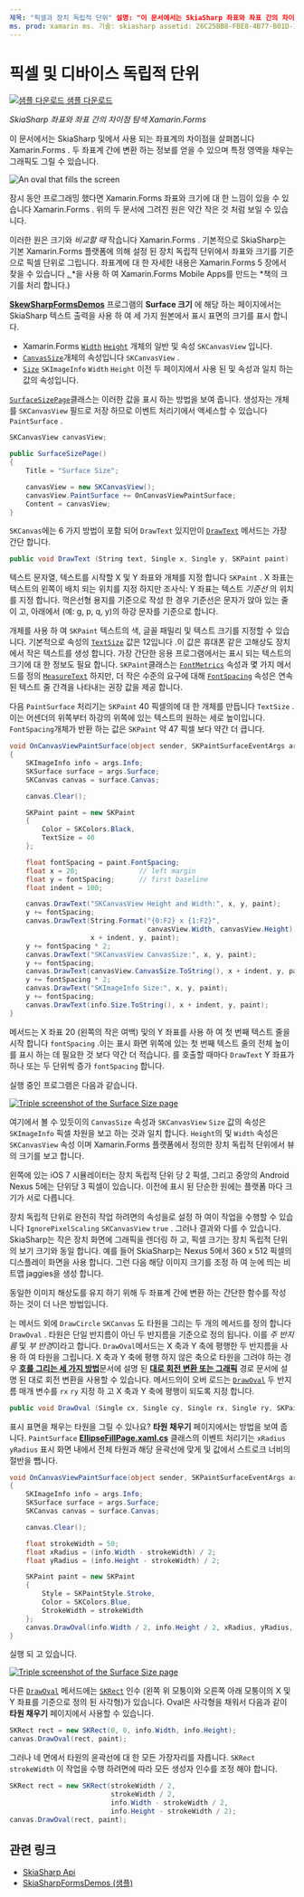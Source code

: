 ```yaml
---
제목: "픽셀과 장치 독립적 단위" 설명: "이 문서에서는 SkiaSharp 좌표와 좌표 간의 차이점을 알아보고 Xamarin.Forms 샘플 코드를 사용 하 여이를 보여 줍니다."
ms. prod: xamarin ms. 기술: skiasharp assetid: 26C25BB8-FBE8-4B77-B01D-16A163A16890 author: davidbritch: dabritch: 02/09/2017:: [ Xamarin.Forms , Xamarin.Essentials ]
---
```


# <a name="pixels-and-device-independent-units"></a>픽셀 및 디바이스 독립적 단위

[![샘플 다운로드](~/media/shared/download.png) 샘플 다운로드](https://docs.microsoft.com/samples/xamarin/xamarin-forms-samples/skiasharpforms-demos)

_SkiaSharp 좌표와 좌표 간의 차이점 탐색 Xamarin.Forms_

이 문서에서는 SkiaSharp 및에서 사용 되는 좌표계의 차이점을 살펴봅니다 Xamarin.Forms . 두 좌표계 간에 변환 하는 정보를 얻을 수 있으며 특정 영역을 채우는 그래픽도 그릴 수 있습니다.

![](pixels-images/screenfillexample.png "An oval that fills the screen")

잠시 동안 프로그래밍 했다면 Xamarin.Forms 좌표와 크기에 대 한 느낌이 있을 수 있습니다 Xamarin.Forms . 위의 두 문서에 그려진 원은 약간 작은 것 처럼 보일 수 있습니다.

이러한 원은 크기와 *비교할 때* 작습니다 Xamarin.Forms . 기본적으로 SkiaSharp는 기본 Xamarin.Forms 플랫폼에 의해 설정 된 장치 독립적 단위에서 좌표와 크기를 기준으로 픽셀 단위로 그립니다. 좌표계에 대 한 자세한 내용은 Xamarin.Forms 5 장에서 찾을 수 있습니다 [. ](~/xamarin-forms/creating-mobile-apps-xamarin-forms/summaries/chapter05.md) *을 사용 하 여 Xamarin.Forms Mobile Apps를 만드는 *책의 크기를 처리 합니다.)

[**SkewSharpFormsDemos**](https://docs.microsoft.com/samples/xamarin/xamarin-forms-samples/skiasharpforms-demos) 프로그램의 **Surface 크기** 에 해당 하는 페이지에서는 SkiaSharp 텍스트 출력을 사용 하 여 세 가지 원본에서 표시 표면의 크기를 표시 합니다.

- Xamarin.Forms [`Width`](xref:Xamarin.Forms.VisualElement.Width) [`Height`](xref:Xamarin.Forms.VisualElement.Height) 개체의 일반 및 속성 `SKCanvasView` 입니다.
- [`CanvasSize`](xref:SkiaSharp.Views.Forms.SKCanvasView.CanvasSize)개체의 속성입니다 `SKCanvasView` .
- [`Size`](xref:SkiaSharp.SKImageInfo.Size) `SKImageInfo` `Width` `Height` 이전 두 페이지에서 사용 된 및 속성과 일치 하는 값의 속성입니다.

[`SurfaceSizePage`](https://github.com/xamarin/xamarin-forms-samples/blob/master/SkiaSharpForms/Demos/Demos/SkiaSharpFormsDemos/Basics/SurfaceSizePage.cs)클래스는 이러한 값을 표시 하는 방법을 보여 줍니다. 생성자는 개체를 `SKCanvasView` 필드로 저장 하므로 이벤트 처리기에서 액세스할 수 있습니다 `PaintSurface` .

```csharp
SKCanvasView canvasView;

public SurfaceSizePage()
{
    Title = "Surface Size";

    canvasView = new SKCanvasView();
    canvasView.PaintSurface += OnCanvasViewPaintSurface;
    Content = canvasView;
}
```

`SKCanvas`에는 6 가지 방법이 포함 되어 `DrawText` 있지만이 [`DrawText`](xref:SkiaSharp.SKCanvas.DrawText(System.String,System.Single,System.Single,SkiaSharp.SKPaint)) 메서드는 가장 간단 합니다.

```csharp
public void DrawText (String text, Single x, Single y, SKPaint paint)
```

텍스트 문자열, 텍스트를 시작할 X 및 Y 좌표와 개체를 지정 합니다 `SKPaint` . X 좌표는 텍스트의 왼쪽이 배치 되는 위치를 지정 하지만 조사식: Y 좌표는 텍스트 *기준선* 의 위치를 지정 합니다. 꺽은선형 용지를 기준으로 작성 한 경우 기준선은 문자가 앉아 있는 줄이 고, 아래에서 (예: g, p, q, y)의 하강 문자를 기준으로 합니다.

개체를 사용 하 여 `SKPaint` 텍스트의 색, 글꼴 패밀리 및 텍스트 크기를 지정할 수 있습니다. 기본적으로 속성의 [`TextSize`](xref:SkiaSharp.SKPaint.TextSize) 값은 12입니다 .이 값은 휴대폰 같은 고해상도 장치에서 작은 텍스트를 생성 합니다. 가장 간단한 응용 프로그램에서는 표시 되는 텍스트의 크기에 대 한 정보도 필요 합니다. `SKPaint`클래스는 [`FontMetrics`](xref:SkiaSharp.SKPaint.FontMetrics) 속성과 몇 가지 메서드를 정의 [`MeasureText`](xref:SkiaSharp.SKPaint.MeasureText(System.String)) 하지만, 더 작은 수준의 요구에 대해 [`FontSpacing`](xref:SkiaSharp.SKPaint.FontSpacing) 속성은 연속 된 텍스트 줄 간격을 나타내는 권장 값을 제공 합니다.

다음 `PaintSurface` 처리기는 `SKPaint` 40 픽셀의에 대 한 개체를 만듭니다 `TextSize` .이는 어센더의 위쪽부터 하강의 위쪽에 있는 텍스트의 원하는 세로 높이입니다. `FontSpacing`개체가 반환 하는 값은 `SKPaint` 약 47 픽셀 보다 약간 더 큽니다.

```csharp
void OnCanvasViewPaintSurface(object sender, SKPaintSurfaceEventArgs args)
{
    SKImageInfo info = args.Info;
    SKSurface surface = args.Surface;
    SKCanvas canvas = surface.Canvas;

    canvas.Clear();

    SKPaint paint = new SKPaint
    {
        Color = SKColors.Black,
        TextSize = 40
    };

    float fontSpacing = paint.FontSpacing;
    float x = 20;               // left margin
    float y = fontSpacing;      // first baseline
    float indent = 100;

    canvas.DrawText("SKCanvasView Height and Width:", x, y, paint);
    y += fontSpacing;
    canvas.DrawText(String.Format("{0:F2} x {1:F2}",
                                  canvasView.Width, canvasView.Height),
                    x + indent, y, paint);
    y += fontSpacing * 2;
    canvas.DrawText("SKCanvasView CanvasSize:", x, y, paint);
    y += fontSpacing;
    canvas.DrawText(canvasView.CanvasSize.ToString(), x + indent, y, paint);
    y += fontSpacing * 2;
    canvas.DrawText("SKImageInfo Size:", x, y, paint);
    y += fontSpacing;
    canvas.DrawText(info.Size.ToString(), x + indent, y, paint);
}
```

메서드는 X 좌표 20 (왼쪽의 작은 여백) 및의 Y 좌표를 사용 하 여 첫 번째 텍스트 줄을 시작 합니다 `fontSpacing` .이는 표시 화면 위쪽에 있는 첫 번째 텍스트 줄의 전체 높이를 표시 하는 데 필요한 것 보다 약간 더 적습니다. 를 호출할 때마다 `DrawText` Y 좌표가 하나 또는 두 단위씩 증가 `fontSpacing` 합니다.

실행 중인 프로그램은 다음과 같습니다.

[![](pixels-images/surfacesize-small.png "Triple screenshot of the Surface Size  page")](pixels-images/surfacesize-large.png#lightbox "Triple screenshot of the Surface Size  page")

여기에서 볼 수 있듯이의 `CanvasSize` 속성과 `SKCanvasView` `Size` 값의 속성은 `SKImageInfo` 픽셀 차원을 보고 하는 것과 일치 합니다. `Height`의 및 `Width` 속성은 `SKCanvasView` 속성 이며 Xamarin.Forms 플랫폼에서 정의한 장치 독립적 단위에서 뷰의 크기를 보고 합니다.

왼쪽에 있는 iOS 7 시뮬레이터는 장치 독립적 단위 당 2 픽셀, 그리고 중앙의 Android Nexus 5에는 단위당 3 픽셀이 있습니다. 이전에 표시 된 단순한 원에는 플랫폼 마다 크기가 서로 다릅니다.

장치 독립적 단위로 완전히 작업 하려면의 속성을로 설정 하 여이 작업을 수행할 수 있습니다 `IgnorePixelScaling` `SKCanvasView` `true` . 그러나 결과와 다를 수 있습니다. SkiaSharp는 작은 장치 화면에 그래픽을 렌더링 하 고, 픽셀 크기는 장치 독립적 단위의 보기 크기와 동일 합니다. 예를 들어 SkiaSharp는 Nexus 5에서 360 x 512 픽셀의 디스플레이 화면을 사용 합니다. 그런 다음 해당 이미지 크기를 조정 하 여 눈에 띄는 비트맵 jaggies을 생성 합니다.

동일한 이미지 해상도를 유지 하기 위해 두 좌표계 간에 변환 하는 간단한 함수를 작성 하는 것이 더 나은 방법입니다.

는 메서드 외에 `DrawCircle` `SKCanvas` 도 타원을 그리는 두 개의 메서드를 정의 합니다 `DrawOval` . 타원은 단일 반지름이 아닌 두 반지름을 기준으로 정의 됩니다. 이를 *주 반지름* 및 *부 반경*이라고 합니다. `DrawOval`메서드는 X 축과 Y 축에 평행한 두 반지름을 사용 하 여 타원을 그립니다. X 축과 Y 축에 평행 하지 않은 축으로 타원을 그려야 하는 경우 [**호를 그리는 세 가지 방법**](../curves/arcs.md)문서에 설명 된 [**대로 회전 변환 또는 그래픽**](../transforms/rotate.md) 경로 문서에 설명 된 대로 회전 변환을 사용할 수 있습니다. 메서드의이 오버 로드는 [`DrawOval`](xref:SkiaSharp.SKCanvas.DrawOval(System.Single,System.Single,System.Single,System.Single,SkiaSharp.SKPaint)) 두 반지름 매개 변수를 `rx` `ry` 지정 하 고 X 축과 Y 축에 평행이 되도록 지정 합니다.

```csharp
public void DrawOval (Single cx, Single cy, Single rx, Single ry, SKPaint paint)
```

표시 표면을 채우는 타원을 그릴 수 있나요? **타원 채우기** 페이지에서는 방법을 보여 줍니다. `PaintSurface` [**EllipseFillPage.xaml.cs**](https://github.com/xamarin/xamarin-forms-samples/blob/master/SkiaSharpForms/Demos/Demos/SkiaSharpFormsDemos/Basics/EllipseFillPage.xaml.cs) 클래스의 이벤트 처리기는 `xRadius` `yRadius` 표시 화면 내에서 전체 타원과 해당 윤곽선에 맞게 및 값에서 스트로크 너비의 절반을 뺍니다.

```csharp
void OnCanvasViewPaintSurface(object sender, SKPaintSurfaceEventArgs args)
{
    SKImageInfo info = args.Info;
    SKSurface surface = args.Surface;
    SKCanvas canvas = surface.Canvas;

    canvas.Clear();

    float strokeWidth = 50;
    float xRadius = (info.Width - strokeWidth) / 2;
    float yRadius = (info.Height - strokeWidth) / 2;

    SKPaint paint = new SKPaint
    {
        Style = SKPaintStyle.Stroke,
        Color = SKColors.Blue,
        StrokeWidth = strokeWidth
    };
    canvas.DrawOval(info.Width / 2, info.Height / 2, xRadius, yRadius, paint);
}
```

실행 되 고 있습니다.

[![](pixels-images/ellipsefill-small.png "Triple screenshot of the Surface Size  page")](pixels-images/ellipsefill-large.png#lightbox "Triple screenshot of the Surface Size  page")

다른 [`DrawOval`](xref:SkiaSharp.SKCanvas.DrawOval(SkiaSharp.SKRect,SkiaSharp.SKPaint)) 메서드에는 [`SKRect`](xref:SkiaSharp.SKRect) 인수 (왼쪽 위 모퉁이와 오른쪽 아래 모퉁이의 X 및 Y 좌표를 기준으로 정의 된 사각형)가 있습니다. Oval은 사각형을 채워서 다음과 같이 **타원 채우기** 페이지에서 사용할 수 있습니다.

```csharp
SKRect rect = new SKRect(0, 0, info.Width, info.Height);
canvas.DrawOval(rect, paint);
```

그러나 네 면에서 타원의 윤곽선에 대 한 모든 가장자리를 자릅니다. `SKRect` `strokeWidth` 이 작업을 수행 하려면에 따라 모든 생성자 인수를 조정 해야 합니다.

```csharp
SKRect rect = new SKRect(strokeWidth / 2,
                         strokeWidth / 2,
                         info.Width - strokeWidth / 2,
                         info.Height - strokeWidth / 2);
canvas.DrawOval(rect, paint);
```

## <a name="related-links"></a>관련 링크

- [SkiaSharp Api](https://docs.microsoft.com/dotnet/api/skiasharp)
- [SkiaSharpFormsDemos (샘플)](https://docs.microsoft.com/samples/xamarin/xamarin-forms-samples/skiasharpforms-demos)
